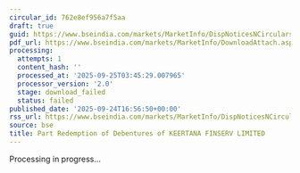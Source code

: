 ```yaml
---
circular_id: 762e8ef956a7f5aa
draft: true
guid: https://www.bseindia.com/markets/MarketInfo/DispNoticesNCirculars.aspx?Noticeid={4B3A741B-1489-4772-94EC-EEC19FE1C99C}&noticeno=20250924-64&dt=09/24/2025&icount=64&totcount=75&flag=0
pdf_url: https://www.bseindia.com/markets/MarketInfo/DownloadAttach.aspx?id=20250924-64&attachedId=
processing:
  attempts: 1
  content_hash: ''
  processed_at: '2025-09-25T03:45:29.007965'
  processor_version: '2.0'
  stage: download_failed
  status: failed
published_date: '2025-09-24T16:56:50+00:00'
rss_url: https://www.bseindia.com/markets/MarketInfo/DispNoticesNCirculars.aspx?Noticeid={4B3A741B-1489-4772-94EC-EEC19FE1C99C}&noticeno=20250924-64&dt=09/24/2025&icount=64&totcount=75&flag=0
source: bse
title: Part Redemption of Debentures of KEERTANA FINSERV LIMITED
---
```


Processing in progress...